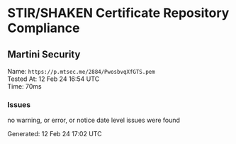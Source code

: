 # STIR/SHAKEN Certificate Repository Compliance

## Martini Security

Name: `https://p.mtsec.me/2884/PwosbvqXfGTS.pem`\
Tested At: 12 Feb 24 16:54 UTC\
Time: 70ms

### Issues

no warning, or error, or notice date level issues were found

Generated: 12 Feb 24 17:02 UTC